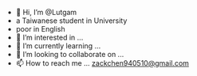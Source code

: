- 👋 Hi, I’m @Lutgam
- a Taiwanese student in University
- poor in English
- 👀 I’m interested in ...
- 🌱 I’m currently learning ...
- 💞️ I’m looking to collaborate on ...
- 📫 How to reach me ...
zackchen940510@gmail.com
<!---
Lutgam/Lutgam is a ✨ special ✨ repository because its `README.md` (this file) appears on your GitHub profile.
You can click the Preview link to take a look at your changes.
--->
